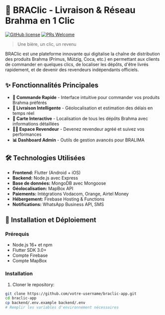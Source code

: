 # 🍻 BRAClic - Livraison & Réseau Brahma en 1 Clic

[![GitHub license](https://img.shields.io/badge/license-MIT-blue.svg)](LICENSE)
[![PRs Welcome](https://img.shields.io/badge/PRs-welcome-brightgreen.svg)](CONTRIBUTING.md)

> Une bière, un clic, un revenu

BRAClic est une plateforme innovante qui digitalise la chaîne de distribution des produits Brahma (Primus, Mützig, Coca, etc.) en permettant aux clients de commander en quelques clics, de localiser les dépôts, d'être livrés rapidement, et de devenir des revendeurs indépendants officiels.

## ✨ Fonctionnalités Principales

- **📱 Commande Rapide** - Interface intuitive pour commander vos produits Brahma préférés
- **🚚 Livraison Intelligente** - Géolocalisation et estimation des délais en temps réel
- **🏪 Carte Interactive** - Localisation de tous les dépôts Brahma avec informations détaillées
- **👨‍💼 Espace Revendeur** - Devenez revendeur agréé et suivez vos performances
- **📊 Dashboard Admin** - Outils de gestion avancés pour BRALIMA

## 🛠️ Technologies Utilisées

- **Frontend:** Flutter (Android + iOS)
- **Backend:** Node.js avec Express
- **Base de données:** MongoDB avec Mongoose
- **Géolocalisation:** MapBox API
- **Paiements:** Intégrations Vodacom, Orange, Airtel Money
- **Hébergement:** Firebase Hosting & Functions
- **Notifications:** WhatsApp Business API, SMS

## 🚀 Installation et Déploiement

### Prérequis

- Node.js 16+ et npm
- Flutter SDK 3.0+
- Compte Firebase
- Compte MapBox

### Installation

1. Cloner le repository:
```bash
git clone https://github.com/votre-username/braclic-app.git
cd braclic-app
cp backend/.env.example backend/.env
# Remplir les variables d'environnement nécessaires
